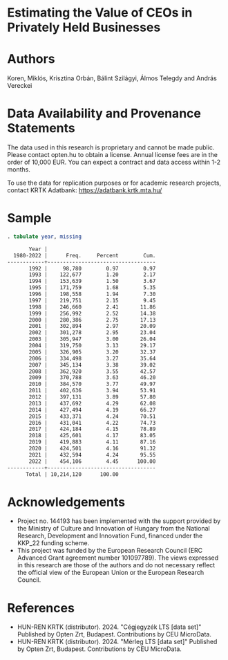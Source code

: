 # Estimating the Value of CEOs in Privately Held Businesses
# Authors
Koren, Miklós, Krisztina Orbán, Bálint Szilágyi, Álmos Telegdy and András Vereckei

# Data Availability and Provenance Statements
The data used in this research is proprietary and cannot be made public. Please 
contact opten.hu to obtain a license. Annual license fees are in the order of 10,000 
EUR. You can expect a contract and data access within 1-2 months.

To use the data for replication purposes or for academic research projects, contact 
KRTK Adatbank: https://adatbank.krtk.mta.hu/

# Sample

```stata
. tabulate year, missing

       Year |
  1980-2022 |      Freq.     Percent        Cum.
------------+-----------------------------------
       1992 |     98,780        0.97        0.97
       1993 |    122,677        1.20        2.17
       1994 |    153,639        1.50        3.67
       1995 |    171,759        1.68        5.35
       1996 |    198,558        1.94        7.30
       1997 |    219,751        2.15        9.45
       1998 |    246,660        2.41       11.86
       1999 |    256,992        2.52       14.38
       2000 |    280,386        2.75       17.13
       2001 |    302,894        2.97       20.09
       2002 |    301,278        2.95       23.04
       2003 |    305,947        3.00       26.04
       2004 |    319,750        3.13       29.17
       2005 |    326,905        3.20       32.37
       2006 |    334,498        3.27       35.64
       2007 |    345,134        3.38       39.02
       2008 |    362,920        3.55       42.57
       2009 |    370,788        3.63       46.20
       2010 |    384,570        3.77       49.97
       2011 |    402,636        3.94       53.91
       2012 |    397,131        3.89       57.80
       2013 |    437,692        4.29       62.08
       2014 |    427,494        4.19       66.27
       2015 |    433,371        4.24       70.51
       2016 |    431,041        4.22       74.73
       2017 |    424,184        4.15       78.89
       2018 |    425,601        4.17       83.05
       2019 |    419,883        4.11       87.16
       2020 |    424,501        4.16       91.32
       2021 |    432,594        4.24       95.55
       2022 |    454,106        4.45      100.00
------------+-----------------------------------
      Total | 10,214,120      100.00
```

# Acknowledgements
- Project no. 144193 has been implemented with the support provided by the Ministry of 
Culture and Innovation of Hungary from the National Research, Development and 
Innovation Fund, financed under the KKP_22 funding scheme.
- This project was funded by the European Research Council (ERC Advanced Grant 
agreement number 101097789). The views expressed in this research are those of the authors and 
do not necessary reflect the official view of the European Union or the European 
Research Council.

# References
- HUN-REN KRTK (distributor). 2024. "Cégjegyzék LTS [data set]" Published by Opten 
Zrt, Budapest. Contributions by CEU MicroData.
- HUN-REN KRTK (distributor). 2024. "Mérleg LTS [data set]" Published by Opten Zrt, 
Budapest. Contributions by CEU MicroData.
